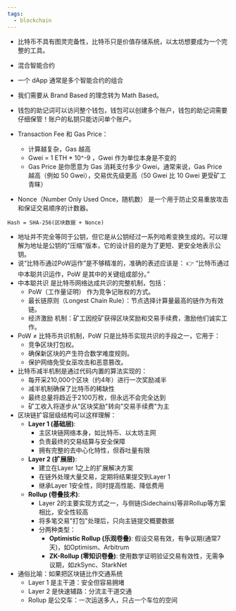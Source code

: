 ```yaml
---
tags:
  - blockchain
---
```


- 比特币不具有图灵完备性，比特币只是价值存储系统，以太坊想要成为一个完整的工具。

- 混合智能合约

- 一个 dApp 通常是多个智能合约的组合

- 我们需要从 Brand Based 的理念转为 Math Based。

- 钱包的助记词可以访问整个钱包，钱包可以创建多个账户，钱包的助记词需要仔细保管！账户的私钥只能访问单个账户。

- Transaction Fee 和 Gas Price：

  - 计算越复杂，Gas 越高
  - Gwei = 1 ETH * 10^-9 ，Gwei 作为单位本身是不变的
  - Gas Price 是你愿意为 Gas 消耗支付多少 Gwei，通常来说，Gas Price 越高（例如 50 Gwei），交易优先级更高（50 Gwei 比 10 Gwei 更受矿工青睐）

- Nonce（Number Only Used Once，随机数） 是一个用于防止交易重放攻击和保证交易顺序的计数器。

```
Hash = SHA-256(区块数据 + Nonce)
```

- 地址并不完全等同于公钥，但它是从公钥经过一系列哈希变换生成的。可以理解为地址是公钥的"压缩"版本，它的设计目的是为了更短、更安全地表示公钥。
- 说“比特币通过PoW运作”是不够精准的，准确的表述应该是： 👉 “比特币通过中本聪共识运作，PoW 是其中的关键组成部分。”
- 中本聪共识 是比特币网络达成共识的完整机制，包括：
  - PoW（工作量证明） 作为竞争记账权的方式。
  - 最长链原则（Longest Chain Rule）：节点选择计算量最高的链作为有效链。
  - 经济激励 机制：矿工因挖矿获得区块奖励和交易手续费，激励他们诚实工作。
- PoW ≠ 比特币共识机制，PoW 只是比特币实现共识的手段之一，它用于：
  - 竞争区块打包权。
  - 确保新区块的产生符合数学难度规则。
  - 保护网络免受女巫攻击和恶意篡改。
- 比特币减半机制是通过代码内置的算法实现的：
  - 每开采210,000个区块（约4年）进行一次奖励减半
  - 减半机制确保了比特币的稀缺性
  - 最终总量将趋近于2100万枚，但永远不会完全达到
  - 矿工收入将逐步从"区块奖励"转向"交易手续费"为主
- 区块链扩容层级结构可以这样理解：
  - **Layer 1 (基础层)**:
    - 主区块链网络本身，如比特币、以太坊主网
    - 负责最终的交易结算与安全保障
    - 拥有完整的去中心化特性，但吞吐量有限
  - **Layer 2 (扩展层)**:
    - 建立在Layer 1之上的扩展解决方案
    - 在链外处理大量交易，定期将结果提交到Layer 1
    - 继承Layer 1安全性，同时提高性能、降低费用
  - **Rollup (卷叠技术)**:
    - Layer 2的主要实现方式之一，与侧链(Sidechains)等非Rollup等方案相比，安全性较高
    - 将多笔交易"打包"处理后，只向主链提交概要数据
    - 分两种类型：
      - **Optimistic Rollup (乐观卷叠)**: 假设交易有效，有争议期(通常7天)，如Optimism、Arbitrum
      - **ZK-Rollup (零知识卷叠)**: 使用数学证明验证交易有效性，无需争议期，如zkSync、StarkNet
- 通俗比喻：如果把区块链比作交通系统
  - Layer 1 是主干道：安全但容易拥堵
  - Layer 2 是快速辅路：分流主干道交通
  - Rollup 是公交车：一次运送多人，只占一个车位的空间
